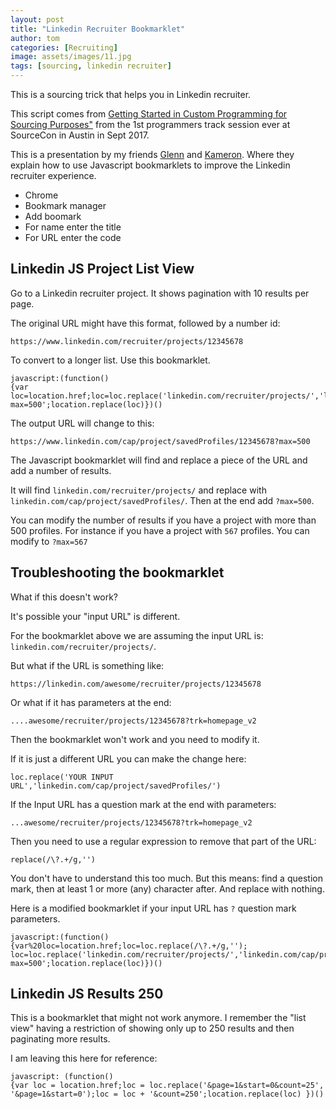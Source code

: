 ```yaml
---
layout: post
title: "Linkedin Recruiter Bookmarklet"
author: tom
categories: [Recruiting]
image: assets/images/11.jpg
tags: [sourcing, linkedin recruiter]
---
```


This is a sourcing trick that helps you in Linkedin recruiter.

This script comes from <a href="https://www.slideshare.net/gutmach/getting-started-in-custom-programming-for-talent-sourcing" target="_blank">Getting Started in Custom Programming for Sourcing Purposes"</a> from the 1st programmers track session ever at SourceCon in Austin in Sept 2017.

This is a presentation by my friends <a href="https://twitter.com/gutmach" target="_blank">Glenn</a> and <a href="https://twitter.com/kamoswin" target="_blank">Kameron</a>. Where they explain how to use Javascript bookmarklets to improve the Linkedin recruiter experience.

* Chrome
* Bookmark manager
* Add boomark
* For name enter the title
* For URL enter the code

## Linkedin JS Project List View

Go to a Linkedin recruiter project. It shows pagination with 10 results per page.

The original URL might have this format, followed by a number id:

    https://www.linkedin.com/recruiter/projects/12345678

To convert to a longer list. Use this bookmarklet.

    javascript:(function()
    {var loc=location.href;loc=loc.replace('linkedin.com/recruiter/projects/','linkedin.com/cap/project/savedProfiles/');loc=loc+'?max=500';location.replace(loc)})()

The output URL will change to this:

    https://www.linkedin.com/cap/project/savedProfiles/12345678?max=500

The Javascript bookmarklet will find and replace a piece of the URL and add a number of results.

It will find `linkedin.com/recruiter/projects/` and replace with `linkedin.com/cap/project/savedProfiles/`. Then at the end add `?max=500`.

You can modify the number of results if you have a project with more than 500 profiles. For instance if you have a project with `567` profiles. You can modify to `?max=567`

## Troubleshooting the bookmarklet

What if this doesn't work?

It's possible your "input URL" is different.

For the bookmarklet above we are assuming the input URL is: `linkedin.com/recruiter/projects/`.

But what if the URL is something like:
    
    https://linkedin.com/awesome/recruiter/projects/12345678

Or what if it has parameters at the end:

    ....awesome/recruiter/projects/12345678?trk=homepage_v2

Then the bookmarklet won't work and you need to modify it.

If it is just a different URL you can make the change here:

    loc.replace('YOUR INPUT URL','linkedin.com/cap/project/savedProfiles/')

If the Input URL has a question mark at the end with parameters:

    ...awesome/recruiter/projects/12345678?trk=homepage_v2

Then you need to use a regular expression to remove that part of the URL:

    replace(/\?.+/g,'')

You don't have to understand this too much. But this means: find a question mark, then at least 1 or more (any) character after. And replace with nothing.

Here is a modified bookmarklet if your input URL has `?` question mark parameters.

    javascript:(function()
    {var%20loc=location.href;loc=loc.replace(/\?.+/g,'');
    loc=loc.replace('linkedin.com/recruiter/projects/','linkedin.com/cap/project/savedProfiles/');loc=loc+'?max=500';location.replace(loc)})()

## Linkedin JS Results 250

This is a bookmarklet that might not work anymore. I remember the "list view" having a restriction of showing only up to 250 results and then paginating more results.

I am leaving this here for reference:

    javascript: (function()
    {var loc = location.href;loc = loc.replace('&page=1&start=0&count=25', '&page=1&start=0');loc = loc + '&count=250';location.replace(loc) })()